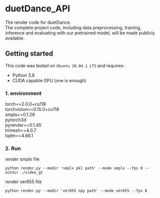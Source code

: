 # duetDance_API
The render code for duetDance.  
The complete project code, including data preprocessing, training, inference and evaluating with our pretrained model, will be made publicly available.   
## Getting started

This code was tested on `Ubuntu 20.04.1 LTS` and requires:

* Python 3.8
* CUDA capable GPU (one is enough)

### 1. environment
torch==2.0.0+cu118  
torchvision==0.15.0+cu118   
smplx==0.1.28   
pytorch3d     
pyrender==0.1.45        
trimesh==4.0.7  
tqdm==4.66.1    
### 2. Run
render smplx file
```shell 
python render.py --modir 'smplx pkl path' --mode smplx --fps 8 --outdir ./video_gt
```
render ver655 file
```shell 
python render.py --modir 'ver655 npy path' --mode ver655 --fps 8
```
